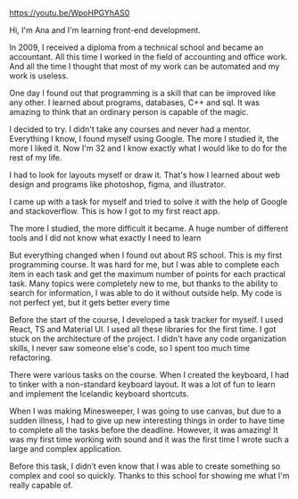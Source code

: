 https://youtu.be/WpoHPGYhAS0

Hi, I'm Ana and I'm learning front-end development.

In 2009, I received a diploma from a technical school and became an accountant. All this time I worked in the field of accounting and office work. And all the time I thought that most of my work can be automated and my work is useless.

One day I found out that programming is a skill that can be improved like any other. I learned about programs, databases, C++ and sql. It was amazing to think that an ordinary person is capable of the magic.

I decided to try.
I didn't take any courses and never had a mentor. Everything I know, I found myself using Google.
The more I studied it, the more I liked it. Now I'm 32 and I know exactly what I would like to do for the rest of my life.

I had to look for layouts myself or draw it. That's how I learned about web design and programs like photoshop, figma, and illustrator.

I came up with a task for myself and tried to solve it with the help of Google and stackoverflow. This is how I got to my first react app.

The more I studied, the more difficult it became. A huge number of different tools and I did not know what exactly I need to learn

But everything changed when I found out about RS school.
This is my first programming course. It was hard for me, but I was able to complete each item in each task and get the maximum number of points for each practical task.
Many topics were completely new to me, but thanks to the ability to search for information, I was able to do it without outside help.
My code is not perfect yet, but it gets better every time

Before the start of the course, I developed a task tracker for myself. I used React, TS and Material UI. I used all these libraries for the first time.
I got stuck on the architecture of the project. I didn't have any code organization skills, I never saw someone else's code, so I spent too much time refactoring.

There were various tasks on the course.
When I created the keyboard, I had to tinker with a non-standard keyboard layout. It was a lot of fun to learn and implement the Icelandic keyboard shortcuts.

When I was making Minesweeper, I was going to use canvas, but due to a sudden illness, I had to give up new interesting things in order to have time to complete all the tasks before the deadline. However, it was amazing! It was my first time working with sound and it was the first time I wrote such a large and complex application.

Before this task, I didn’t even know that I was able to create something so complex and cool so quickly. Thanks to this school for showing me what I'm really capable of.